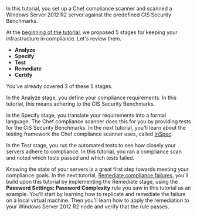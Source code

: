 In this tutorial, you set up a Chef compliance scanner and scanned a Windows Server 2012 R2 server against the predefined CIS Security Benchmarks.

At the [beginning of the tutorial](/modules/compliance-assess/windows/bring-your-own-system/), we proposed 5 stages for keeping your infrastructure in compliance. Let's review them.

* **Analyze**
* **Specify**
* **Test**
* **Remediate**
* **Certify**

You've already covered 3 of these 5 stages.

In the Analyze stage, you define your compliance requirements. In this tutorial, this means adhering to the CIS Security Benchmarks.

In the Specify stage, you translate your requirements into a formal language. The Chef compliance scanner does this for you by providing tests for the CIS Security Benchmarks. In the next tutorial, you'll learn about the testing framework the Chef compliance scanner uses, called [InSpec](http://inspec.io).

In the Test stage, you run the automated tests to see how closely your servers adhere to compliance. In this tutorial, you ran a compliance scan and noted which tests passed and which tests failed.

Knowing the state of your servers is a great first step towards meeting your compliance goals. In the next tutorial, [Remediate compliance failures​](/modules/compliance-remediate/windows/), you'll build upon this tutorial by implementing the Remediate stage, using the **Password Settings: Password Complexity** rule you saw in this tutorial as an example. You'll start by learning how to replicate and remediate the failure on a local virtual machine. Then you'll learn how to apply the remediation to your Windows Server 2012 R2 node and verify that the rule passes.
